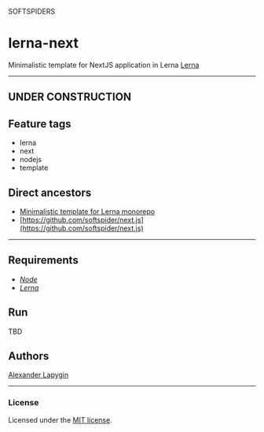 SOFTSPIDERS

# lerna-next

Minimalistic template for NextJS application in Lerna [Lerna](https://lerna.js.org/)

---
UNDER CONSTRUCTION
---

## Feature tags

- lerna
- next
- nodejs
- template

## Direct ancestors

- [Minimalistic template for Lerna monorepo](https://github.com/softspider/lerna)
- [https://github.com/softspider/next.js](https://github.com/softspider/next.js)

---

## Requirements

- [*Node*](https://nodejs.org/en/download/package-manager/)
- [*Lerna*](https://lerna.js.org/)


## Run

TBD

## Authors

[Alexander Lapygin](https://github.com/AlexanderLapygin)

---

### License

Licensed under the [MIT license](./LICENSE). 
